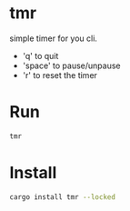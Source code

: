 # tmr

simple timer for you cli.

- 'q' to quit
- 'space' to pause/unpause
- 'r' to reset the timer

# Run

```bash
tmr
```

# Install

```bash
cargo install tmr --locked
```
